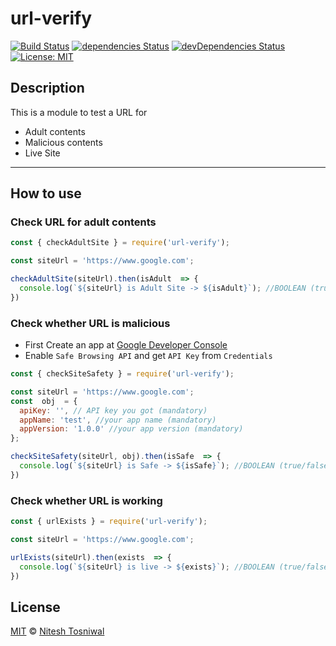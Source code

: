 # url-verify

[![Build Status](https://travis-ci.org/sudonitesh/url-verify.svg?branch=master)](https://travis-ci.org/sudonitesh/url-verify) [![dependencies Status](https://david-dm.org/sudonitesh/url-verify/status.svg)](https://david-dm.org/sudonitesh/url-verify) [![devDependencies Status](https://david-dm.org/sudonitesh/url-verify/dev-status.svg)](https://david-dm.org/sudonitesh/url-verify?type=dev) [![License: MIT](https://img.shields.io/badge/License-MIT-blue.svg)](https://opensource.org/licenses/MIT)

## Description

This is a module to test a URL for

* Adult contents
* Malicious contents
* Live Site

___

## How to use

### Check URL for adult contents

```javascript
const { checkAdultSite } = require('url-verify');

const siteUrl = 'https://www.google.com';

checkAdultSite(siteUrl).then(isAdult  => {
  console.log(`${siteUrl} is Adult Site -> ${isAdult}`); //BOOLEAN (true/false)
})
```

### Check whether URL is malicious

* First Create an app at [Google Developer Console](https://console.developers.google.com/)
* Enable `Safe Browsing API` and get `API Key` from `Credentials`

```javascript
const { checkSiteSafety } = require('url-verify');

const siteUrl = 'https://www.google.com';
const  obj  = {
  apiKey: '', // API key you got (mandatory)
  appName: 'test', //your app name (mandatory)
  appVersion: '1.0.0' //your app version (mandatory)
};

checkSiteSafety(siteUrl, obj).then(isSafe  => {
  console.log(`${siteUrl} is Safe -> ${isSafe}`); //BOOLEAN (true/false)
})
```

### Check whether URL is working

```javascript
const { urlExists } = require('url-verify');

const siteUrl = 'https://www.google.com';

urlExists(siteUrl).then(exists  => {
  console.log(`${siteUrl} is live -> ${exists}`); //BOOLEAN (true/false)
})
```

## License

[MIT](https://opensource.org/licenses/MIT) © [Nitesh Tosniwal](https://github.com/sudonitesh/)
